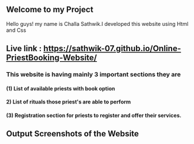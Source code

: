 ## Welcome to my Project
Hello guys! my name is Challa Sathwik.I developed this website using Html  and  Css
## Live link : https://sathwik-07.github.io/Online-PriestBooking-Website/

### This website is having mainly 3 important sections they are

#### (1) List of available priests with book option

#### 2) List of rituals those priest's are able to perform

#### (3) Registration section for priests to register and offer their services.

## Output Screenshots of the Website










